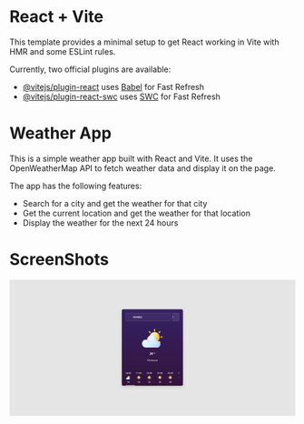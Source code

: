 # React + Vite

This template provides a minimal setup to get React working in Vite with HMR and some ESLint rules.

Currently, two official plugins are available:

- [@vitejs/plugin-react](https://github.com/vitejs/vite-plugin-react/blob/main/packages/plugin-react/README.md) uses [Babel](https://babeljs.io/) for Fast Refresh
- [@vitejs/plugin-react-swc](https://github.com/vitejs/vite-plugin-react-swc) uses [SWC](https://swc.rs/) for Fast Refresh

# Weather App

This is a simple weather app built with React and Vite. It uses the OpenWeatherMap API to fetch weather data and display it on the page.

The app has the following features:

- Search for a city and get the weather for that city
- Get the current location and get the weather for that location
- Display the weather for the next 24 hours

# ScreenShots
![Weather App](./public/Untitled.png)